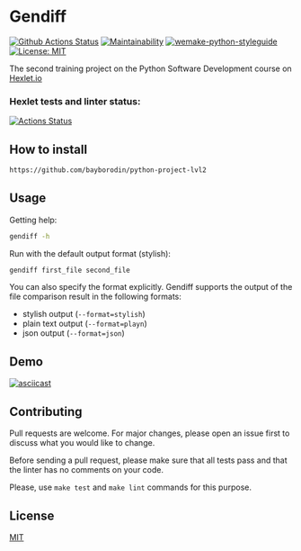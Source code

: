 # Gendiff
[![Github Actions Status](https://github.com/bayborodin/python-project-lvl2/workflows/Python%20CI/badge.svg)](https://github.com/bayborodin/python-project-lvl2/actions)
[![Maintainability](https://api.codeclimate.com/v1/badges/a4bb2bcb4ba0d791eb18/maintainability)](https://codeclimate.com/github/bayborodin/python-project-lvl2/maintainability)
[![wemake-python-styleguide](https://img.shields.io/badge/style-wemake-000000.svg)](https://github.com/wemake-services/wemake-python-styleguide)
[![License: MIT](https://img.shields.io/badge/License-MIT-yellow.svg)](https://opensource.org/licenses/MIT)

The second training project on the Python Software Development course on [Hexlet.io](https://ru.hexlet.io/professions/python/projects/50)


### Hexlet tests and linter status:
[![Actions Status](https://github.com/bayborodin/python-project-lvl2/workflows/hexlet-check/badge.svg)](https://github.com/bayborodin/python-project-lvl2/actions)

## How to install
```bash
https://github.com/bayborodin/python-project-lvl2
```

## Usage
Getting help:
```bash
gendiff -h
```

Run with the default output format (stylish):
```bash
gendiff first_file second_file
```

You can also specify the format explicitly.
Gendiff supports the output of the file comparison result in the following formats:
* stylish output (```--format=stylish```)
* plain text output (```--format=playn```)
* json output (```--format=json```)

## Demo
[![asciicast](https://asciinema.org/a/MfOZcLZQlgldKEGHyAAIwS8vf.svg)](https://asciinema.org/a/MfOZcLZQlgldKEGHyAAIwS8vf)

## Contributing
Pull requests are welcome. For major changes, please open an issue first to discuss what you would like to change.

Before sending a pull request, please make sure that all tests pass and that the linter has no comments on your code.

Please, use ```make test``` and ```make lint``` commands for this purpose.

## License
[MIT](https://choosealicense.com/licenses/mit/)
